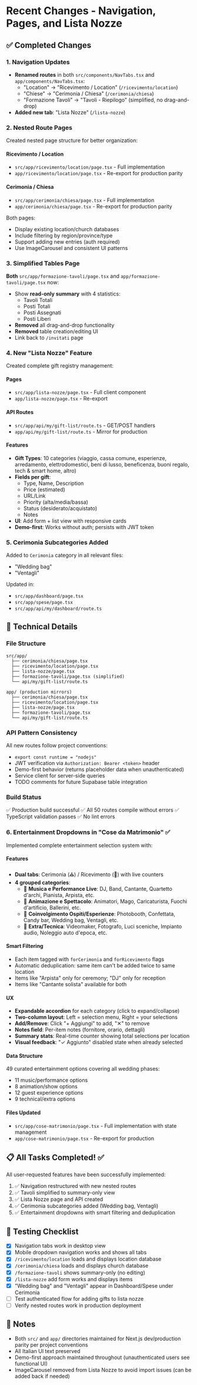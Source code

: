 # Recent Changes - Navigation, Pages, and Lista Nozze

## ✅ Completed Changes

### 1. Navigation Updates
- **Renamed routes** in both `src/components/NavTabs.tsx` and `app/components/NavTabs.tsx`:
  - "Location" → "Ricevimento / Location" (`/ricevimento/location`)
  - "Chiese" → "Cerimonia / Chiesa" (`/cerimonia/chiesa`)
  - "Formazione Tavoli" → "Tavoli - Riepilogo" (simplified, no drag-and-drop)
- **Added new tab**: "Lista Nozze" (`/lista-nozze`)

### 2. Nested Route Pages
Created nested page structure for better organization:

#### Ricevimento / Location
- `src/app/ricevimento/location/page.tsx` - Full implementation
- `app/ricevimento/location/page.tsx` - Re-export for production parity

#### Cerimonia / Chiesa
- `src/app/cerimonia/chiesa/page.tsx` - Full implementation
- `app/cerimonia/chiesa/page.tsx` - Re-export for production parity

Both pages:
- Display existing location/church databases
- Include filtering by region/province/type
- Support adding new entries (auth required)
- Use ImageCarousel and consistent UI patterns

### 3. Simplified Tables Page
**Both** `src/app/formazione-tavoli/page.tsx` and `app/formazione-tavoli/page.tsx` now:
- Show **read-only summary** with 4 statistics:
  - Tavoli Totali
  - Posti Totali
  - Posti Assegnati
  - Posti Liberi
- **Removed** all drag-and-drop functionality
- **Removed** table creation/editing UI
- Link back to `/invitati` page

### 4. New "Lista Nozze" Feature
Created complete gift registry management:

#### Pages
- `src/app/lista-nozze/page.tsx` - Full client component
- `app/lista-nozze/page.tsx` - Re-export

#### API Routes
- `src/app/api/my/gift-list/route.ts` - GET/POST handlers
- `app/api/my/gift-list/route.ts` - Mirror for production

#### Features
- **Gift Types**: 10 categories (viaggio, cassa comune, esperienze, arredamento, elettrodomestici, beni di lusso, beneficenza, buoni regalo, tech & smart home, altro)
- **Fields per gift**:
  - Type, Name, Description
  - Price (estimated)
  - URL/Link
  - Priority (alta/media/bassa)
  - Status (desiderato/acquistato)
  - Notes
- **UI**: Add form + list view with responsive cards
- **Demo-first**: Works without auth; persists with JWT token

### 5. Cerimonia Subcategories Added
Added to `Cerimonia` category in all relevant files:
- "Wedding bag"
- "Ventagli"

Updated in:
- `src/app/dashboard/page.tsx`
- `src/app/spese/page.tsx`
- `src/app/api/my/dashboard/route.ts`

## 🔧 Technical Details

### File Structure
```
src/app/
  ├── cerimonia/chiesa/page.tsx
  ├── ricevimento/location/page.tsx
  ├── lista-nozze/page.tsx
  ├── formazione-tavoli/page.tsx (simplified)
  └── api/my/gift-list/route.ts

app/ (production mirrors)
  ├── cerimonia/chiesa/page.tsx
  ├── ricevimento/location/page.tsx
  ├── lista-nozze/page.tsx
  ├── formazione-tavoli/page.tsx
  └── api/my/gift-list/route.ts
```

### API Pattern Consistency
All new routes follow project conventions:
- `export const runtime = "nodejs"`
- JWT verification via `Authorization: Bearer <token>` header
- Demo-first behavior (returns placeholder data when unauthenticated)
- Service client for server-side queries
- TODO comments for future Supabase table integration

### Build Status
✅ Production build successful
✅ All 50 routes compile without errors
✅ TypeScript validation passes
✅ No lint errors

### 6. Entertainment Dropdowns in "Cose da Matrimonio" ✅
Implemented complete entertainment selection system with:

#### Features
- **Dual tabs**: Cerimonia (⛪) / Ricevimento (🎉) with live counters
- **4 grouped categories**:
  - 🎵 **Musica e Performance Live**: DJ, Band, Cantante, Quartetto d'archi, Pianista, Arpista, etc.
  - 🎪 **Animazione e Spettacolo**: Animatori, Mago, Caricaturista, Fuochi d'artificio, Ballerini, etc.
  - 🎁 **Coinvolgimento Ospiti/Esperienze**: Photobooth, Confettata, Candy bar, Wedding bag, Ventagli, etc.
  - 🎥 **Extra/Tecnica**: Videomaker, Fotografo, Luci sceniche, Impianto audio, Noleggio auto d'epoca, etc.

#### Smart Filtering
- Each item tagged with `forCerimonia` and `forRicevimento` flags
- Automatic deduplication: same item can't be added twice to same location
- Items like "Arpista" only for ceremony; "DJ" only for reception
- Items like "Cantante solista" available for both

#### UX
- **Expandable accordion** for each category (click to expand/collapse)
- **Two-column layout**: Left = selection menu, Right = your selections
- **Add/Remove**: Click "+ Aggiungi" to add, "✕" to remove
- **Notes field**: Per-item notes (fornitore, orario, dettagli)
- **Summary stats**: Real-time counter showing total selections per location
- **Visual feedback**: "✓ Aggiunto" disabled state when already selected

#### Data Structure
49 curated entertainment options covering all wedding phases:
- 11 music/performance options
- 8 animation/show options  
- 12 guest experience options
- 9 technical/extra options

#### Files Updated
- `src/app/cose-matrimonio/page.tsx` - Full implementation with state management
- `app/cose-matrimonio/page.tsx` - Re-export for production

## 📋 All Tasks Completed! ✅

All user-requested features have been successfully implemented:
1. ✅ Navigation restructured with new nested routes
2. ✅ Tavoli simplified to summary-only view
3. ✅ Lista Nozze page and API created
4. ✅ Cerimonia subcategories added (Wedding bag, Ventagli)
5. ✅ Entertainment dropdowns with smart filtering and deduplication

## 🎯 Testing Checklist

- [x] Navigation tabs work in desktop view
- [x] Mobile dropdown navigation works and shows all tabs
- [x] `/ricevimento/location` loads and displays location database
- [x] `/cerimonia/chiesa` loads and displays church database
- [x] `/formazione-tavoli` shows summary-only (no editing)
- [x] `/lista-nozze` add form works and displays items
- [x] "Wedding bag" and "Ventagli" appear in Dashboard/Spese under Cerimonia
- [ ] Test authenticated flow for adding gifts to lista nozze
- [ ] Verify nested routes work in production deployment

## 📝 Notes

- Both `src/` and `app/` directories maintained for Next.js dev/production parity per project conventions
- All Italian UI text preserved
- Demo-first approach maintained throughout (unauthenticated users see functional UI)
- ImageCarousel removed from Lista Nozze to avoid import issues (can be added back if needed)
